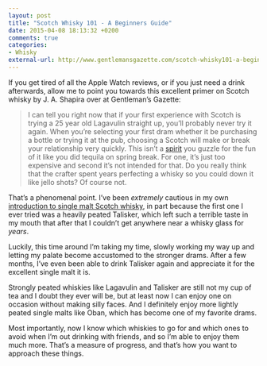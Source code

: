 ```yaml
---
layout: post
title: "Scotch Whisky 101 - A Beginners Guide"
date: 2015-04-08 18:13:32 +0200
comments: true
categories: 
- Whisky
external-url: http://www.gentlemansgazette.com/scotch-whisky101-a-beginners/
---
```


If you get tired of all the Apple Watch reviews, or if you just need a drink afterwards, allow me to point you towards this excellent primer on Scotch whisky by J. A. Shapira over at Gentleman’s Gazette:

> I can tell you right now that if your first experience with Scotch is trying a 25 year old Lagavulin straight up, you’ll probably never try it again. When you’re selecting your first dram whether it be purchasing a bottle or trying it at the pub, choosing a Scotch will make or break your relationship very quickly. This isn’t a [spirit](http://www.gentlemansgazette.com/spirits-cocktail-guide/) you guzzle for the fun of it like you did tequila on spring break. For one, it’s just too expensive and second it’s not intended for that. Do you really think that the crafter spent years perfecting a whisky so you could down it like jello shots? Of course not.

That’s a phenomenal point. I’ve been _extremely_ cautious in my own [introduction to single malt Scotch whisky](http://www.analogsenses.com/2014/10/09/the-finer-things-in-life-a-geeks-introduction-to-scotch/), in part because the first one I ever tried was a heavily peated Talisker, which left such a terrible taste in my mouth that after that I couldn’t get anywhere near a whisky glass for _years_. 

Luckily, this time around I’m taking my time, slowly working my way up and letting my palate become accustomed to the stronger drams. After a few months, I’ve even been able to drink Talisker again and appreciate it for the excellent single malt it is.

Strongly peated whiskies like Lagavulin and Talisker are still not my cup of tea and I doubt they ever will be, but at least now I can enjoy one on occasion without making silly faces. And I definitely enjoy more lightly peated single malts like Oban, which has become one of my favorite drams.

Most importantly, now I know which whiskies to go for and which ones to avoid when I’m out drinking with friends, and so I’m able to enjoy them much more. That’s a measure of progress, and that’s how you want to approach these things.